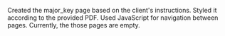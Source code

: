 Created the major_key page based on the client's instructions.
Styled it according to the provided PDF. 
Used JavaScript for navigation between pages. 
Currently, the those pages are empty.
